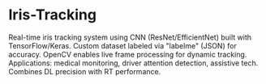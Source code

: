 # Iris-Tracking
Real-time iris tracking system using CNN (ResNet/EfficientNet) built with TensorFlow/Keras. Custom dataset labeled via "labelme" (JSON) for accuracy. OpenCV enables live frame processing for dynamic tracking. Applications: medical monitoring, driver attention detection, assistive tech. Combines DL precision with RT performance.
